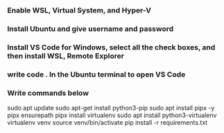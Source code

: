 ### Enable WSL, Virtual System, and Hyper-V
### Install Ubuntu and give username and password
### Install VS Code for Windows, select all the check boxes, and then install WSL, Remote Explorer
### write code . In the Ubuntu terminal to open VS Code
### Write commands below
  sudo apt update
  sudo apt-get install python3-pip
  sudo apt install pipx -y
  pipx ensurepath
  pipx install virtualenv
  sudo apt install python3-virtualenv
  virtualenv venv
  source venv/bin/activate
  pip install -r requirements.txt


